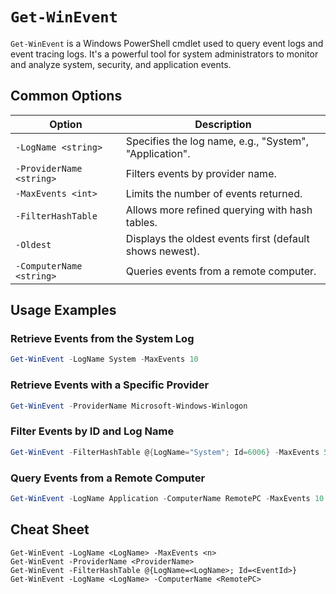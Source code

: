 # `Get-WinEvent`

`Get-WinEvent` is a Windows PowerShell cmdlet used to query event logs and event tracing logs. It's a powerful tool for system administrators to monitor and analyze system, security, and application events.

## Common Options

| Option                  | Description                                                  |
|-------------------------|--------------------------------------------------------------|
| `-LogName <string>`     | Specifies the log name, e.g., "System", "Application".       |
| `-ProviderName <string>`| Filters events by provider name.                             |
| `-MaxEvents <int>`      | Limits the number of events returned.                        |
| `-FilterHashTable`      | Allows more refined querying with hash tables.               |
| `-Oldest`               | Displays the oldest events first (default shows newest).     |
| `-ComputerName <string>` | Queries events from a remote computer.                      |

## Usage Examples

### Retrieve Events from the System Log

```powershell
Get-WinEvent -LogName System -MaxEvents 10
```

### Retrieve Events with a Specific Provider

```powershell
Get-WinEvent -ProviderName Microsoft-Windows-Winlogon
```

### Filter Events by ID and Log Name

```powershell
Get-WinEvent -FilterHashTable @{LogName="System"; Id=6006} -MaxEvents 5
```

### Query Events from a Remote Computer

```powershell
Get-WinEvent -LogName Application -ComputerName RemotePC -MaxEvents 10
```

## Cheat Sheet

```plaintext
Get-WinEvent -LogName <LogName> -MaxEvents <n>
Get-WinEvent -ProviderName <ProviderName>
Get-WinEvent -FilterHashTable @{LogName=<LogName>; Id=<EventId>}
Get-WinEvent -LogName <LogName> -ComputerName <RemotePC>
```
